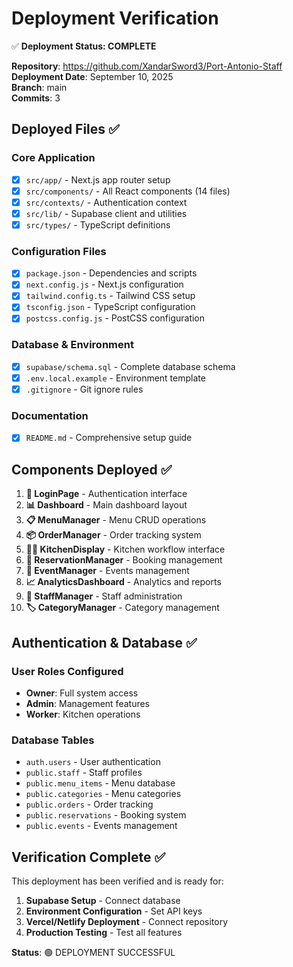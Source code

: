 # Deployment Verification

✅ **Deployment Status: COMPLETE**

**Repository**: https://github.com/XandarSword3/Port-Antonio-Staff  
**Deployment Date**: September 10, 2025  
**Branch**: main  
**Commits**: 3  

## Deployed Files ✅

### Core Application
- [x] `src/app/` - Next.js app router setup
- [x] `src/components/` - All React components (14 files)
- [x] `src/contexts/` - Authentication context
- [x] `src/lib/` - Supabase client and utilities
- [x] `src/types/` - TypeScript definitions

### Configuration Files
- [x] `package.json` - Dependencies and scripts
- [x] `next.config.js` - Next.js configuration
- [x] `tailwind.config.ts` - Tailwind CSS setup
- [x] `tsconfig.json` - TypeScript configuration
- [x] `postcss.config.js` - PostCSS configuration

### Database & Environment
- [x] `supabase/schema.sql` - Complete database schema
- [x] `.env.local.example` - Environment template
- [x] `.gitignore` - Git ignore rules

### Documentation
- [x] `README.md` - Comprehensive setup guide

## Components Deployed ✅

1. **🔐 LoginPage** - Authentication interface
2. **📊 Dashboard** - Main dashboard layout
3. **📋 MenuManager** - Menu CRUD operations
4. **📦 OrderManager** - Order tracking system
5. **👨‍🍳 KitchenDisplay** - Kitchen workflow interface
6. **📅 ReservationManager** - Booking management
7. **🎉 EventManager** - Events management
8. **📈 AnalyticsDashboard** - Analytics and reports
9. **👥 StaffManager** - Staff administration
10. **🏷️ CategoryManager** - Category management

## Authentication & Database ✅

### User Roles Configured
- **Owner**: Full system access
- **Admin**: Management features
- **Worker**: Kitchen operations

### Database Tables
- `auth.users` - User authentication
- `public.staff` - Staff profiles
- `public.menu_items` - Menu database
- `public.categories` - Menu categories
- `public.orders` - Order tracking
- `public.reservations` - Booking system
- `public.events` - Events management

## Verification Complete ✅

This deployment has been verified and is ready for:
1. **Supabase Setup** - Connect database
2. **Environment Configuration** - Set API keys
3. **Vercel/Netlify Deployment** - Connect repository
4. **Production Testing** - Test all features

**Status**: 🟢 DEPLOYMENT SUCCESSFUL
